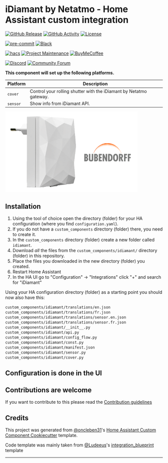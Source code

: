 # iDiamant by Netatmo - Home Assistant custom integration

[![GitHub Release][releases-shield]][releases]
[![GitHub Activity][commits-shield]][commits]
[![License][license-shield]](LICENSE)

[![pre-commit][pre-commit-shield]][pre-commit]
[![Black][black-shield]][black]

[![hacs][hacsbadge]][hacs]
[![Project Maintenance][maintenance-shield]][user_profile]
[![BuyMeCoffee][buymecoffeebadge]][buymecoffee]

[![Discord][discord-shield]][discord]
[![Community Forum][forum-shield]][forum]

**This component will set up the following platforms.**

| Platform | Description                                                        |
| -------- | ------------------------------------------------------------------ |
| `cover`  | Control your rolling shutter with the iDiamant by Netatmo gateway. |
| `sensor` | Show info from iDiamant API.                                       |

![example][exampleimg]

## Installation

1. Using the tool of choice open the directory (folder) for your HA configuration (where you find `configuration.yaml`).
2. If you do not have a `custom_components` directory (folder) there, you need to create it.
3. In the `custom_components` directory (folder) create a new folder called `idiamant`.
4. Download _all_ the files from the `custom_components/idiamant/` directory (folder) in this repository.
5. Place the files you downloaded in the new directory (folder) you created.
6. Restart Home Assistant
7. In the HA UI go to "Configuration" -> "Integrations" click "+" and search for "iDiamant"

Using your HA configuration directory (folder) as a starting point you should now also have this:

```text
custom_components/idiamant/translations/en.json
custom_components/idiamant/translations/fr.json
custom_components/idiamant/translations/sensor.en.json
custom_components/idiamant/translations/sensor.fr.json
custom_components/idiamant/__init__.py
custom_components/idiamant/api.py
custom_components/idiamant/config_flow.py
custom_components/idiamant/const.py
custom_components/idiamant/manifest.json
custom_components/idiamant/sensor.py
custom_components/idiamant/cover.py
```

## Configuration is done in the UI

<!---->

## Contributions are welcome

If you want to contribute to this please read the [Contribution guidelines](CONTRIBUTING.md)

## Credits

This project was generated from [@oncleben31](https://github.com/oncleben31)'s
[Home Assistant Custom Component Cookiecutter](https://github.com/oncleben31/cookiecutter-homeassistant-custom-component)
template.

Code template was mainly taken from [@Ludeeus](https://github.com/ludeeus)'s
[integration_blueprint][integration_blueprint] template

---

[integration_blueprint]: https://github.com/custom-components/integration_blueprint
[black]: https://github.com/psf/black
[black-shield]: https://img.shields.io/badge/code%20style-black-000000.svg?style=for-the-badge
[buymecoffee]: https://www.buymeacoffee.com/clementprevot
[buymecoffeebadge]: https://img.shields.io/badge/buy%20me%20a%20pizza-donate-blue.svg?style=for-the-badge
[commits-shield]: https://img.shields.io/github/commit-activity/y/clementprevot/home-assistant-idiamant.svg?style=for-the-badge
[commits]: https://github.com/clementprevot/home-assistant-idiamant/commits/main
[hacs]: https://hacs.xyz
[hacsbadge]: https://img.shields.io/badge/HACS-Custom-orange.svg?style=for-the-badge
[discord]: https://discord.gg/Qa5fW2R
[discord-shield]: https://img.shields.io/discord/330944238910963714.svg?style=for-the-badge
[exampleimg]: logo.png
[forum-shield]: https://img.shields.io/badge/community-forum-brightgreen.svg?style=for-the-badge
[forum]: https://community.home-assistant.io/
[license-shield]: https://img.shields.io/github/license/clementprevot/home-assistant-idiamant.svg?style=for-the-badge
[maintenance-shield]: https://img.shields.io/badge/maintainer-%40clementprevot-yellow.svg?style=for-the-badge
[pre-commit]: https://github.com/pre-commit/pre-commit
[pre-commit-shield]: https://img.shields.io/badge/pre--commit-enabled-brightgreen?style=for-the-badge
[releases-shield]: https://img.shields.io/github/release/clementprevot/home-assistant-idiamant.svg?style=for-the-badge
[releases]: https://github.com/clementprevot/home-assistant-idiamant/releases
[user_profile]: https://github.com/clementprevot
